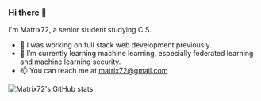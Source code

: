 ### Hi there 👋

I'm Matrix72, a senior student studying C.S.

- 🔭 I was working on full stack web development previously.
- 🌱 I’m currently learning machine learning, especially federated learning and machine learning security.
- 📫 You can reach me at matrix72@gmail.com

![Matrix72's GitHub stats](https://github-readme-stats.vercel.app/api?username=matrix72c&theme=react&show_icons=true)
